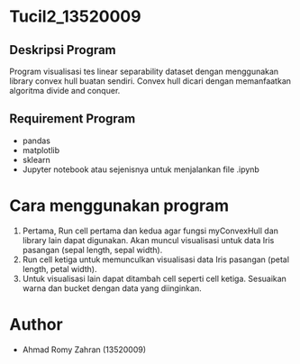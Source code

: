 # Tucil2_13520009

## Deskripsi Program
Program visualisasi tes linear separability dataset dengan menggunakan library convex hull buatan sendiri. Convex hull dicari dengan memanfaatkan algoritma divide and conquer.

## Requirement Program
* pandas
* matplotlib
* sklearn
* Jupyter notebook atau sejenisnya untuk menjalankan file .ipynb

# Cara menggunakan program
1. Pertama, Run cell pertama dan kedua agar fungsi myConvexHull dan library lain dapat digunakan. Akan muncul visualisasi untuk data Iris pasangan (sepal length, sepal width).
2. Run cell ketiga untuk memunculkan visualisasi data Iris pasangan (petal length, petal width).
3. Untuk visualisasi lain dapat ditambah cell seperti cell ketiga. Sesuaikan warna dan bucket dengan data yang diinginkan.

# Author
* Ahmad Romy Zahran (13520009)
